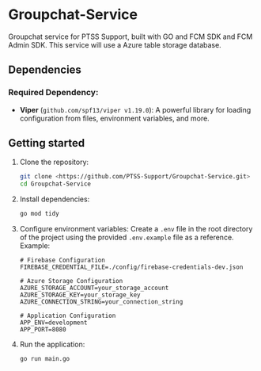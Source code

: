 # Groupchat-Service
Groupchat service for PTSS Support, built with GO and FCM SDK and FCM Admin SDK.
This service will use a Azure table storage database.

## Dependencies
### Required Dependency:
- **Viper** (`github.com/spf13/viper v1.19.0`): A powerful library for loading configuration from files, environment variables, and more.

## Getting started
1. Clone the repository:
   ```bash
   git clone <https://github.com/PTSS-Support/Groupchat-Service.git>
   cd Groupchat-Service
   ```

2. Install dependencies:
   ```bash
   go mod tidy
   ```
3. Configure environment variables:
   Create a `.env` file in the root directory of the project using the provided `.env.example` file as a reference. Example:
   ```plain text
   # Firebase Configuration
   FIREBASE_CREDENTIAL_FILE=./config/firebase-credentials-dev.json

   # Azure Storage Configuration
   AZURE_STORAGE_ACCOUNT=your_storage_account
   AZURE_STORAGE_KEY=your_storage_key
   AZURE_CONNECTION_STRING=your_connection_string

   # Application Configuration
   APP_ENV=development
   APP_PORT=8080
   ```

4. Run the application:
   ```bash
   go run main.go
   ```